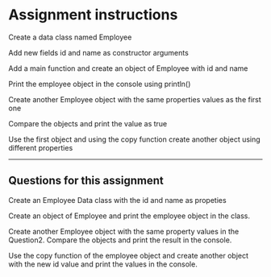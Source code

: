# Assignment instructions

Create a data class named Employee

Add new fields id and name as constructor arguments

Add a main function and create an object of Employee with id and name

Print the employee object in the console using println()

Create another Employee object with the same properties values as the first one

Compare the objects and print the value as true

Use the first object and using the copy function create another object using different properties

---

## Questions for this assignment

Create an Employee Data class with the id and name as propeties

Create an object of Employee and print the employee object in the class.

Create another Employee object with the same property values in the Question2. Compare the objects and print the result in the console.

Use the copy function of the employee object and create another object with the new id value and print the values in the console.

